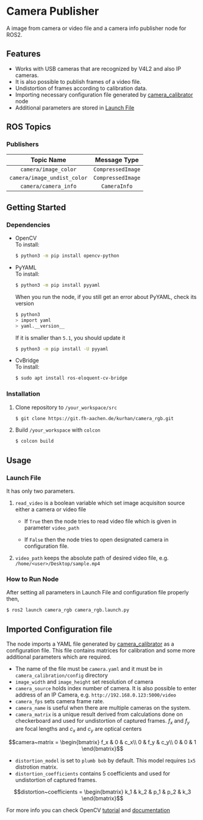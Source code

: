 # Camera Publisher 
A image from camera or video file and a camera info publisher node for ROS2.

## Features
- Works with USB cameras that are recognized by V4L2 and also IP cameras.
- It is also possible to publish frames of a video file.
- Undistortion of frames according to calibration data.
- Importing necessary configuration file generated by [camera_calibrator](https://git.fh-aachen.de/kurhan/camera_calibrator) node
- Additional parameters are stored in [Launch File](https://git.fh-aachen.de/kurhan/camera_rgb#launch-file)

## ROS Topics
### Publishers
|         Topic Name        |   Message Type  |
|:-------------------------:|:---------------:|
| `camera/image_color`        | `CompressedImage` |
| `camera/image_undist_color` | `CompressedImage` |
| `camera/camera_info`        | `CameraInfo`      |

## Getting Started
### Dependencies
* OpenCV  
To install:
  ```sh
  $ python3 -m pip install opencv-python
  ```
* PyYAML  
To install:
  ```sh
  $ python3 -m pip install pyyaml
  ```
  When you run the node, if you still get an error about PyYAML, check its version
  ```sh
  $ python3
  > import yaml
  > yaml.__version__
  ```
  If it is smaller than `5.1`, you should update it  
  ```sh
  $ python3 -m pip install -U pyyaml
  ```
* CvBridge   
To install:
  ```sh
  $ sudo apt install ros-eloquent-cv-bridge
  ```
  
### Installation
1. Clone repository to `/your_workspace/src`
    ```sh
    $ git clone https://git.fh-aachen.de/kurhan/camera_rgb.git
    ```
2. Build `/your_workspace` with `colcon`
   ```sh
   $ colcon build
   ```

## Usage
### Launch File 
It has only two parameters.
1. `read_video` is a boolean variable which set image acquisiton source either a camera or video file
     
   * If `True` then the node tries to read video file which is given in parameter `video_path` 
   
   * If `False` then the node tries to open designated camera in configuration file.

2. `video_path` keeps the absolute path of desired video file, e.g. `/home/<user>/Desktop/sample.mp4`

### How to Run Node
After setting all parameters in Launch File and configuration file properly then,
```sh
$ ros2 launch camera_rgb camera_rgb.launch.py
```

## Imported Configuration file
The node imports a YAML file generated by [camera_calibrator](https://git.fh-aachen.de/kurhan/camera_calibrator) as a configuration file. This file contains matrices for calibration and some more additional parameters which are required.
* The name of the file must be `camera.yaml` and it must be in `camera_calibration/config` directory
* `image_width` and `image_height` set resolution of camera
* `camera_source` holds index number of camera. It is also possible to enter address of an IP Camera, e.g. `http://192.168.0.123:5000/video`
* `camera_fps` sets camera frame rate.
* `camera_name` is useful when there are multiple cameras on the system.
* `camera_matrix` is a unique result derived from calculations done on checkerboard and used for undistortion of captured frames. $`f_x`$ and $`f_y`$ are focal lengths and $`c_x`$ and $`c_y`$ are optical centers
```math
camera~matrix = \begin{bmatrix}
f_x & 0 & c_x\\
0 & f_y & c_y\\
0 & 0 & 1
\end{bmatrix}
```
* `distortion_model` is set to `plumb bob` by default. This model requires `1x5` distrotion matrix.
* `distortion_coefficients` contains 5 coefficients and used for undistortion of captured frames.
```math
distortion~coefficients = \begin{bmatrix}
k_1 & k_2 & p_1 & p_2 & k_3
\end{bmatrix}
```
  For more info you can check OpenCV [tutorial](https://docs.opencv.org/master/d4/d94/tutorial_camera_calibration.html) and [documentation](https://docs.opencv.org/master/d9/d0c/group__calib3d.html#ga3207604e4b1a1758aa66acb6ed5aa65d)
